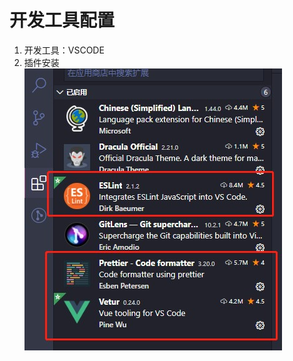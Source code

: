 # 开发工具配置
1. 开发工具：VSCODE
2. 插件安装<br>
![vscode插件](../../.vuepress/public/imgs/onboarding/ide-plugins.jpg "vscode插件")